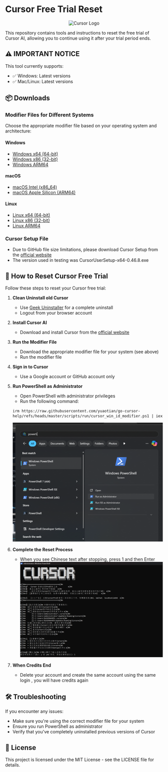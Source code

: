 # Cursor Free Trial Reset

<p align="center">
  <img src="https://ai-cursor.com/wp-content/uploads/2024/09/logo-cursor-ai-png.webp" alt="Cursor Logo" width="120">
</p>

This repository contains tools and instructions to reset the free trial of Cursor AI, allowing you to continue using it after your trial period ends.

## ⚠️ IMPORTANT NOTICE

This tool currently supports:
- ✅ Windows: Latest versions
- ✅ Mac/Linux: Latest versions

## 📦 Downloads

### Modifier Files for Different Systems

Choose the appropriate modifier file based on your operating system and architecture:

#### Windows
- [Windows x64 (64-bit)](https://github.com/itxsamad1/Cursor-Help-by-Sam/raw/main/cursor-id-modifier_0.0.31_windows_x86_64.exe)
- [Windows x86 (32-bit)](https://github.com/itxsamad1/Cursor-Help-by-Sam/raw/main/cursor-id-modifier_0.0.31_windows_i386.exe)
- [Windows ARM64](https://github.com/itxsamad1/Cursor-Help-by-Sam/raw/main/cursor-id-modifier_0.0.31_windows_arm64.exe)

#### macOS
- [macOS Intel (x86_64)](https://github.com/itxsamad1/Cursor-Help-by-Sam/raw/main/cursor-id-modifier_0.0.31_darwin_x86_64)
- [macOS Apple Silicon (ARM64)](https://github.com/itxsamad1/Cursor-Help-by-Sam/raw/main/cursor-id-modifier_0.0.31_darwin_arm64)

#### Linux
- [Linux x64 (64-bit)](https://github.com/itxsamad1/Cursor-Help-by-Sam/raw/main/cursor-id-modifier_0.0.31_linux_x86_64)
- [Linux x86 (32-bit)](https://github.com/itxsamad1/Cursor-Help-by-Sam/raw/main/cursor-id-modifier_0.0.31_linux_i386)
- [Linux ARM64](https://github.com/itxsamad1/Cursor-Help-by-Sam/raw/main/cursor-id-modifier_0.0.31_linux_arm64)

### Cursor Setup File
- Due to GitHub file size limitations, please download Cursor Setup from the [official website](https://cursor.sh/)
- The version used in testing was CursorUserSetup-x64-0.46.8.exe

## 🚀 How to Reset Cursor Free Trial

Follow these steps to reset your Cursor free trial:

1. **Clean Uninstall old Cursor**
   - Use [Geek Uninstaller](https://geekuninstaller.com/) for a complete uninstall
   - Logout from your browser account

2. **Install Cursor AI**
   - Download and install Cursor from the [official website](https://cursor.sh/)

3. **Run the Modifier File**
   - Download the appropriate modifier file for your system (see above)
   - Run the modifier file

4. **Sign in to Cursor**
   - Use a Google account or GitHub account only

5. **Run PowerShell as Administrator**
   - Open PowerShell with administrator privileges
   - Run the following command:
   ```
   irm https://raw.githubusercontent.com/yuaotian/go-cursor-help/refs/heads/master/scripts/run/cursor_win_id_modifier.ps1 | iex
   ```
   ![PowerShell as Administrator](Powershell%20-%20Run%20as%20administrator.png)

6. **Complete the Reset Process**
   - When you see Chinese text after stopping, press 1 and then Enter
   ![Cursor CMD on PowerShell](Cusor%20cmd%20on%20Powershell.png)

7. **When Credits End**
   - Delete your account and create the same account using the same login , you will have credits again

## 🛠️ Troubleshooting

If you encounter any issues:
- Make sure you're using the correct modifier file for your system
- Ensure you run PowerShell as administrator
- Verify that you've completely uninstalled previous versions of Cursor

## 📝 License

This project is licensed under the MIT License - see the LICENSE file for details.
